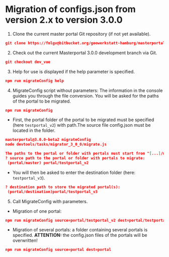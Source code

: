 # Migration of configs.json from version 2.x to version 3.0.0

1.  Clone the current master portal Git repository (if not yet available).

```json
git clone https://fmlgv@bitbucket.org/geowerkstatt-hamburg/masterportal.git
```

2. Check out the current Masterportal 3.0.0 development branch via Git. 
```json
git checkout dev_vue
```
3. Help for use is displayed if the help parameter is specified.
```json
npm run migrateConfig help
```
4. MigrateConfig script without parameters: The information in the console guides you through the file conversion. You will be asked for the paths of the portal to be migrated.
```json
npm run migrateConfig
```

- First, the portal folder of the portal to be migrated must be specified (here `testportal_v2`) with path.The source file config.json must be located in the folder.
```json
masterportal@3.0.0-beta2 migrateConfig
node devtools/tasks/migrator_3_0_0/migrate.js

The paths to the portal or folder with portals must start from "[...]/masterportal/")!
? source path to the portal or folder with portals to migrate:
 (portal/master) portal/testportal_v2
```
- You will then be asked to enter the destination folder (here: `testportal_v3`).
```json
? destination path to store the migrated portal(s):
 (portal/destination)portal/testportal_v3
```

5. Call MigrateConfig with parameters.

- Migration of one portal:
```json
npm run migrateConfig source=portal/testportal_v2 dest=portal/testportal_v3
```
- Migration of several portals: a folder containing several portals is specified. **ATTENTION:** the config.json files of the portals will be overwritten!
```json
npm run migrateConfig source=portal dest=portal
```
